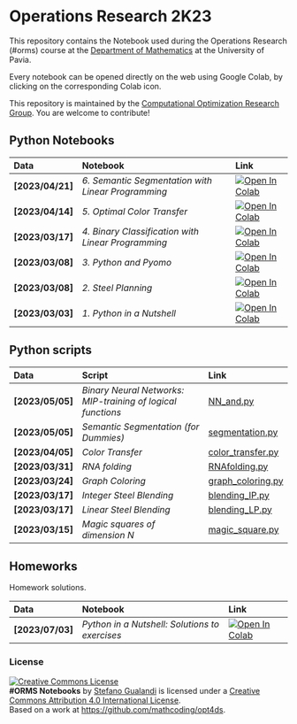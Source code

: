 # Operations Research 2K23

This repository contains the Notebook used during the Operations Research (#orms) course at the [Department of Mathematics](https://matematica.unipv.it/) at the University of Pavia.

Every notebook can be opened directly on the web using Google Colab, by clicking on the corresponding Colab icon.

This repository is maintained by the [Computational Optimization Research Group](https://www.compopt.it/). You are welcome to contribute!

## Python Notebooks

| Data | Notebook | Link |
|:-|:-|:-|
|**[2023/04/21]**|*6. Semantic Segmentation with Linear Programming*|[![Open In Colab](https://colab.research.google.com/assets/colab-badge.svg)](https://colab.research.google.com/github/mathcoding/opt4ds/blob/master/notebooks/SemanticSegmentation.ipynb)|
|**[2023/04/14]**|*5. Optimal Color Transfer*|[![Open In Colab](https://colab.research.google.com/assets/colab-badge.svg)](https://colab.research.google.com/github/mathcoding/opt4ds/blob/master/notebooks/ColorTransfer.ipynb)|
|**[2023/03/17]**|*4. Binary Classification with Linear Programming*|[![Open In Colab](https://colab.research.google.com/assets/colab-badge.svg)](https://colab.research.google.com/github/mathcoding/opt4ds/blob/master/notebooks/LinearClassification.ipynb)|
|**[2023/03/08]**|*3. Python and Pyomo*|[![Open In Colab](https://colab.research.google.com/assets/colab-badge.svg)](https://colab.research.google.com/github/mathcoding/opt4ds/blob/master/notebooks/Python_and_Pyomo.ipynb)|
|**[2023/03/08]**|*2. Steel Planning*|[![Open In Colab](https://colab.research.google.com/assets/colab-badge.svg)](https://colab.research.google.com/github/mathcoding/opt4ds/blob/master/notebooks/Steel_Planning.ipynb)|
|**[2023/03/03]**|*1. Python in a Nutshell*|[![Open In Colab](https://colab.research.google.com/assets/colab-badge.svg)](https://colab.research.google.com/github/mathcoding/opt4ds/blob/master/notebooks/Python_in_a_Nutshell.ipynb)|

## Python scripts
| Data | Script | Link |
|:-|:-| :-|
|**[2023/05/05]**|*Binary Neural Networks: MIP-training of logical functions*|[NN_and.py](https://github.com/mathcoding/opt4ds/blob/master/scripts/NN_and.py)||:-|:-| :-|
|**[2023/05/05]**|*Semantic Segmentation (for Dummies)*|[segmentation.py](https://github.com/mathcoding/opt4ds/blob/master/scripts/segmentation.py)||:-|:-| :-|
|**[2023/04/05]**|*Color Transfer*|[color_transfer.py](https://github.com/mathcoding/opt4ds/blob/master/scripts/color_transfer.py)||:-|:-| :-|
|**[2023/03/31]**|*RNA folding*|[RNAfolding.py](https://github.com/mathcoding/opt4ds/blob/master/scripts/RNAfolding.py)||:-|:-| :-|
|**[2023/03/24]**|*Graph Coloring*|[graph_coloring.py](https://github.com/mathcoding/opt4ds/blob/master/scripts/graph_coloring.py)||:-|:-| :-|
|**[2023/03/17]**|*Integer Steel Blending*|[blending_IP.py](https://github.com/mathcoding/opt4ds/blob/master/scripts/blending_IP.py)|
|**[2023/03/17]**|*Linear Steel Blending*|[blending_LP.py](https://github.com/mathcoding/opt4ds/blob/master/scripts/blending_LP.py)|
|**[2023/03/15]**|*Magic squares of dimension N*|[magic_square.py](https://github.com/mathcoding/opt4ds/blob/master/scripts/magic_square.py)|


## Homeworks
Homework solutions.

| Data | Notebook | Link |
|:-|:-|:-|
|**[2023/07/03]**|*Python in a Nutshell: Solutions to exercises*|[![Open In Colab](https://colab.research.google.com/assets/colab-badge.svg)](https://colab.research.google.com/github/mathcoding/opt4ds/blob/master/notebooks/Python_in_a_Nutshell_solutions.ipynb)|



### License
<a rel="license" href="http://creativecommons.org/licenses/by/4.0/"><img alt="Creative Commons License" style="border-width:0" src="https://i.creativecommons.org/l/by/4.0/88x31.png" /></a><br /><span xmlns:dct="http://purl.org/dc/terms/" property="dct:title"><b>#ORMS Notebooks</b></span> by <a xmlns:cc="http://creativecommons.org/ns#" href="http://matematica.unipv.it/gualandi" property="cc:attributionName" rel="cc:attributionURL">Stefano Gualandi</a> is licensed under a <a rel="license" href="http://creativecommons.org/licenses/by/4.0/">Creative Commons Attribution 4.0 International License</a>.<br />Based on a work at <a xmlns:dct="http://purl.org/dc/terms/" href="https://github.com/mathcoding/opt4ds" rel="dct:source">https://github.com/mathcoding/opt4ds</a>.
